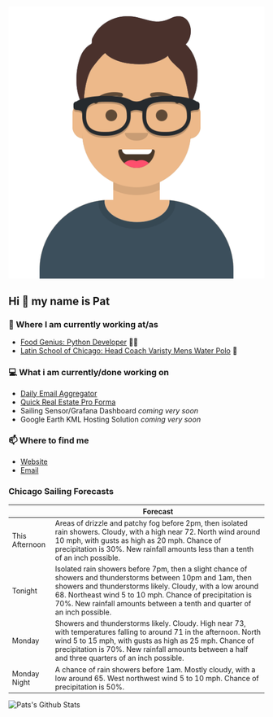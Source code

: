 [![Social banner for p-j-falconer](https://raw.githubusercontent.com/P-J-FALCONER/P-J-FALCONER/master/assets/avataaars.svg)](https://patfalconer.com/)
## Hi :wave: my name is Pat

### 💼 Where I am currently working at/as
- [Food Genius: Python Developer](https://getfoodgenius.com/) 🍔🐍
- [Latin School of Chicago: Head Coach Varisty Mens Water Polo](https://www.latinschool.org/) 🤽


### 💻 What i am currently/done working on
 - [Daily Email Aggregator](https://github.com/P-J-FALCONER/dott_daily_mail)
 - [Quick Real Estate Pro Forma](https://github.com/P-J-FALCONER/henry)
 - Sailing Sensor/Grafana Dashboard *coming very soon*
 - Google Earth KML Hosting Solution *coming very soon*

### 📫 Where to find me
 - [Website](https://patfalconer.com/)
 - [Email](mailto:patrick.j.falconer@gmail.com)


### Chicago Sailing Forecasts
|   | Forecast  |
|---|---|
| This Afternoon | Areas of drizzle and patchy fog before 2pm, then isolated rain showers. Cloudy, with a high near 72. North wind around 10 mph, with gusts as high as 20 mph. Chance of precipitation is 30%. New rainfall amounts less than a tenth of an inch possible. |
| Tonight | Isolated rain showers before 7pm, then a slight chance of showers and thunderstorms between 10pm and 1am, then showers and thunderstorms likely. Cloudy, with a low around 68. Northeast wind 5 to 10 mph. Chance of precipitation is 70%. New rainfall amounts between a tenth and quarter of an inch possible. |
| Monday | Showers and thunderstorms likely. Cloudy. High near 73, with temperatures falling to around 71 in the afternoon. North wind 5 to 15 mph, with gusts as high as 25 mph. Chance of precipitation is 70%. New rainfall amounts between a half and three quarters of an inch possible. |
| Monday Night | A chance of rain showers before 1am. Mostly cloudy, with a low around 65. West northwest wind 5 to 10 mph. Chance of precipitation is 50%. |

![Pats's Github Stats](https://github-readme-stats.vercel.app/api?username=p-j-falconer&show_icons=true&theme=radical)
